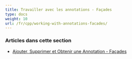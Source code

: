 ```yaml
---
title: Travailler avec les annotations - Façades
type: docs
weight: 10
url: /fr/cpp/working-with-annotations-facades/
---
```


### **Articles dans cette section**

- [Ajouter, Supprimer et Obtenir une Annotation - Façades](/pdf/fr/cpp/add-delete-and-get-annotation-facades/)
```